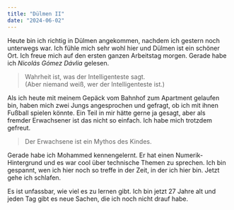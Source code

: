 ```yaml
---
title: "Dülmen II"
date: "2024-06-02"
---
```


Heute bin ich richtig in Dülmen angekommen, nachdem ich gestern noch unterwegs war. Ich fühle mich sehr wohl hier und Dülmen ist ein schöner Ort. Ich freue mich auf den ersten ganzen Arbeitstag morgen. Gerade habe ich _Nicolás Gómez Dávlia_ gelesen.

> Wahrheit ist, was der Intelligenteste sagt.  
> (Aber niemand weiß, wer der Intelligenteste ist.)

Als ich heute mit meinem Gepäck vom Bahnhof zum Apartment gelaufen bin, haben mich zwei Jungs angesprochen und gefragt, ob ich mit ihnen Fußball spielen könnte. Ein Teil in mir hätte gerne ja gesagt, aber als fremder Erwachsener ist das nicht so einfach. Ich habe mich trotzdem gefreut.

> Der Erwachsene ist ein Mythos des Kindes.

Gerade habe ich Mohammed kennengelernt. Er hat einen Numerik-Hintergrund und es war cool über technische Themen zu sprechen. Ich bin gespannt, wen ich hier noch so treffe in der Zeit, in der ich hier bin. Jetzt gehe ich schlafen.

Es ist unfassbar, wie viel es zu lernen gibt. Ich bin jetzt 27 Jahre alt und jeden Tag gibt es neue Sachen, die ich noch nicht drauf habe.
